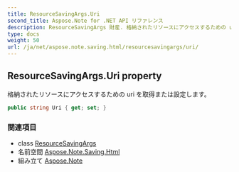 ```yaml
---
title: ResourceSavingArgs.Uri
second_title: Aspose.Note for .NET API リファレンス
description: ResourceSavingArgs 財産. 格納されたリソースにアクセスするための uri を取得または設定します
type: docs
weight: 50
url: /ja/net/aspose.note.saving.html/resourcesavingargs/uri/
---
```

## ResourceSavingArgs.Uri property

格納されたリソースにアクセスするための uri を取得または設定します。

```csharp
public string Uri { get; set; }
```

### 関連項目

* class [ResourceSavingArgs](../)
* 名前空間 [Aspose.Note.Saving.Html](../../resourcesavingargs/)
* 組み立て [Aspose.Note](../../../)


